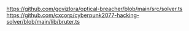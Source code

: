 https://github.com/govizlora/optical-breacher/blob/main/src/solver.ts
https://github.com/cxcorp/cyberpunk2077-hacking-solver/blob/main/lib/bruter.ts